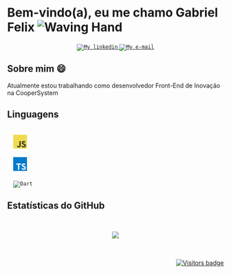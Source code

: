 <h1>
  Bem-vindo(a), eu me chamo Gabriel Felix <img width="40" src="https://emojis.slackmojis.com/emojis/images/1565879801/6181/waving_hand_animated.gif?1565879801" alt="Waving Hand" />
</h1>

<p align="center">
<a href="https://www.linkedin.com/in/wuerta/">
  <code><img alt="My linkedin" width="28" src="https://www.flaticon.com/svg/static/icons/svg/1383/1383262.svg" /></code>
</a>
 <a href="mailto:gabrielwuerta@gmail.com">
  <code><img alt="My e-mail" width="32" src="https://www.flaticon.com/svg/static/icons/svg/324/324123.svg" /></code>
</a>
</p>

<div>
    <h2>Sobre mim 😄</h2>
    <p>Atualmente estou trabalhando como desenvolvedor Front-End de Inovação na CooperSystem</p>
</div>

<h2>Linguagens</h2>
        
<code>
  <img height="32" src="https://raw.githubusercontent.com/github/explore/80688e429a7d4ef2fca1e82350fe8e3517d3494d/topics/javascript/javascript.png" alt="Javascript"/>
</code>
<code>
  <img height="32" src="https://raw.githubusercontent.com/github/explore/80688e429a7d4ef2fca1e82350fe8e3517d3494d/topics/typescript/typescript.png" alt="Typescript"/>
</code>
<code>
  <img height="32" src="https://user-images.githubusercontent.com/26507463/53453892-49908900-3a04-11e9-9dce-77ed3d694326.png" alt="Dart"/>
</code>

## Estatísticas do GitHub

<br/>

<p align="center">
  <img src="https://github-readme-stats.vercel.app/api/top-langs/?username=Wuerta" />
</p>

<br/>

<p align="right">
  <a href="https://badges.pufler.dev">
      <img src="https://badges.pufler.dev/visits/Wuerta/Wuerta" alt="Visitors badge" />
   </a>
</p>
